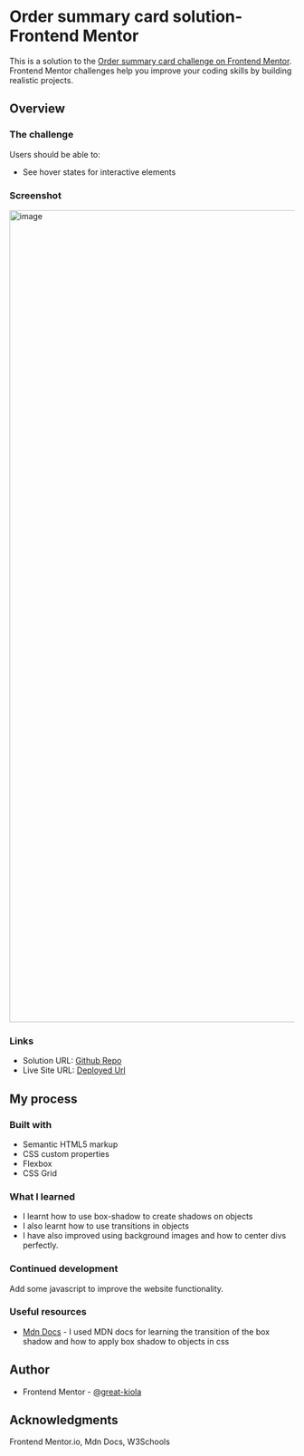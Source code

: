 # Order summary card solution- Frontend Mentor

This is a solution to the [Order summary card challenge on Frontend Mentor](https://www.frontendmentor.io/challenges/order-summary-component-QlPmajDUj). Frontend Mentor challenges help you improve your coding skills by building realistic projects. 

## Overview

### The challenge

Users should be able to:

- See hover states for interactive elements

### Screenshot

<img width="1434" alt="image" src="https://user-images.githubusercontent.com/117322790/229100734-6b9eb7ac-26b9-430a-9b42-52b3f972831a.png">


### Links

- Solution URL: [Github Repo](https://github.com/Great-kiola/Order-Summary-Component)
- Live Site URL: [Deployed Url](https://order-summary-comp-fem.netlify.app/)

## My process

### Built with

- Semantic HTML5 markup
- CSS custom properties
- Flexbox
- CSS Grid


### What I learned

- I learnt how to use box-shadow to create shadows on objects
- I also learnt how to use transitions in objects
- I have also improved using background images and how to center divs perfectly.

### Continued development

Add some javascript to improve the website functionality.

### Useful resources

- [Mdn Docs](https://www.example.com) - I used MDN docs for learning the transition of the box shadow and how to apply box shadow to objects in css


## Author

- Frontend Mentor - [@great-kiola](https://www.frontendmentor.io/profile/yourusername)

## Acknowledgments
Frontend Mentor.io, Mdn Docs, W3Schools

